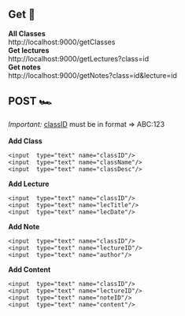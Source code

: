 ## Get 🚀
**All Classes** <br>
http://localhost:9000/getClasses <br>
**Get lectures** <br>
http://localhost:9000/getLectures?class=id <br>
**Get notes**<br>
http://localhost:9000/getNotes?class=id&lecture=id
## POST 🏎️
<i>Important:</i> <u>classID</u> must be in format => ABC:123<br><br>
**Add Class** <br>
```
<input  type="text" name="classID"/>
<input  type="text" name="className"/>
<input  type="text" name="classDesc"/>
```
**Add Lecture** <br>
```
<input  type="text" name="classID"/>
<input  type="text" name="lecTitle"/>
<input  type="text" name="lecDate"/>
```
**Add Note** <br>
```
<input  type="text" name="classID"/>
<input  type="text" name="lectureID"/>
<input  type="text" name="author"/>
```
**Add Content** <br>
```
<input  type="text" name="classID"/>
<input  type="text" name="lectureID"/>
<input  type="text" name="noteID"/>
<input  type="text" name="content"/>
```
